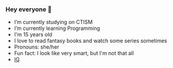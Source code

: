 ### Hey everyone 👋

- I’m currently studying on CTISM
- I’m currently learning Programming
- I'm 15 years old
- I love to read fantasy books and watch some series sometimes
- Pronouns: she/her
- Fun fact: I look like very smart, but I'm not that all 
- [IG](https://instagram.com/thiannahartmann/)
<!--
**tia-ana/tia-ana** is a ✨ _special_ ✨ repository because its `README.md` (this file) appears on your GitHub profile.

